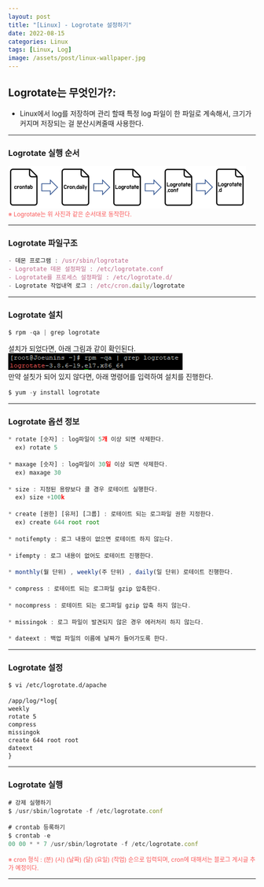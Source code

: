 ```yaml
---
layout: post
title: "[Linux] - Logrotate 설정하기"
date: 2022-08-15
categories: Linux
tags: [Linux, Log]
image: /assets/post/linux-wallpaper.jpg
---
```


## Logrotate는 무엇인가?:
- Linux에서 log를 저장하며 관리 할때 특정 log 파일이 한 파일로 계속해서, 크기가 커지며 저장되는 걸 분산시켜줄때 사용한다.

* * *

### Logrotate 실행 순서
[![텍스트](/assets/images/Linux/Logrotate%20%EC%8B%A4%ED%96%89%EC%88%9C%EC%84%9C.PNG)](/assets/images/Linux/Logrotate%20%EC%8B%A4%ED%96%89%EC%88%9C%EC%84%9C.PNG)<br>
<span style="color:#FA5858; font-size:12px">※ Logrotate는 위 사진과 같은 순서대로 동작한다.</span>

* * *

### Logrotate 파일구조
```javascript
- 데몬 프로그램 : /usr/sbin/logrotate 
- Logrotate 데몬 설정파일 : /etc/logrotate.conf
- Logrotate를 프로세스 설정파일 : /etc/logrotate.d/
- Logrotate 작업내역 로그 : /etc/cron.daily/logrotate
```

* * *

### Logrotate 설치
```javascript
$ rpm -qa | grep logrotate
```
설치가 되었다면, 아래 그림과 같이 확인된다.<br>
[![텍스트](/assets/images/Linux/Logrotate%20%EC%84%A4%EC%B9%98%ED%99%95%EC%9D%B8.PNG)](/assets/images/Linux/Logrotate%20%EC%84%A4%EC%B9%98%ED%99%95%EC%9D%B8.PNG)<br>
만약 설칫가 되어 있지 않다면, 아래 명령어를 입력하여 설치를 진행한다.
```javascript
$ yum -y install logrotate
```

* * *

### Logrotate 옵션 정보
```javascript
* rotate [숫자] : log파일이 5개 이상 되면 삭제한다.
  ex) rotate 5

* maxage [숫자] : log파일이 30일 이상 되면 삭제한다. 
  ex) maxage 30

* size : 지정된 용량보다 클 경우 로테이트 실행한다. 
  ex) size +100k

* create [권한] [유저] [그룹] : 로테이트 되는 로그파일 권한 지정한다. 
  ex) create 644 root root

* notifempty : 로그 내용이 없으면 로테이트 하지 않는다. 

* ifempty : 로그 내용이 없어도 로테이트 진행한다.

* monthly(월 단위) , weekly(주 단위) , daily(일 단위) 로테이트 진행한다.

* compress : 로테이트 되는 로그파일 gzip 압축한다.

* nocompress : 로테이트 되는 로그파일 gzip 압축 하지 않는다.

* missingok : 로그 파일이 발견되지 않은 경우 에러처리 하지 않는다.

* dateext : 백업 파일의 이름에 날짜가 들어가도록 한다.
```

* * *

### Logrotate 설정
```
$ vi /etc/logrotate.d/apache

/app/log/*log{
weekly
rotate 5
compress
missingok
create 644 root root
dateext
}
```

* * *

### Logrotate 실행
```javascript
# 강제 실행하기
$ /usr/sbin/logrotate -f /etc/logrotate.conf

# crontab 등록하기
$ crontab -e
00 00 * * 7 /usr/sbin/logrotate -f /etc/logrotate.conf
```

<span style="color:#FA5858; font-size:12px">※ cron 형식 : (분) (시) (날짜) (달) (요일) (작업) 순으로 입력되며, cron에 대해서는 블로그 게시글 추가 예정이다.</span>

* * *